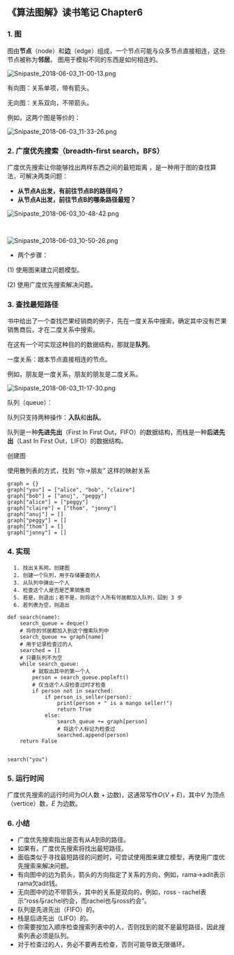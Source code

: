 ## 《算法图解》读书笔记 Chapter6

### 1. 图

   图由**节点**（node）和**边**（edge）组成，一个节点可能与众多节点直接相连，这些节点被称为**邻居**。 图用于模拟不同的东西是如何相连的。 

   ![Snipaste_2018-06-03_11-00-13.png](https://upload-images.jianshu.io/upload_images/5692007-584db43231de04a0.png?imageMogr2/auto-orient/strip%7CimageView2/2/w/1240)


   有向图：关系单项，带有箭头。

   无向图：关系双向，不带箭头。

   例如，这两个图是等价的：

   ![Snipaste_2018-06-03_11-33-26.png](https://upload-images.jianshu.io/upload_images/5692007-ac2d0aa948fc4f42.png?imageMogr2/auto-orient/strip%7CimageView2/2/w/1240)




### 2. 广度优先搜索（breadth-first search，BFS）

   广度优先搜索让你能够找出两样东西之间的最短距离 ，是一种用于图的查找算法，可解决两类问题：

   - **从节点A出发，有前往节点B的路径吗？**
   - **从节点A出发，前往节点B的哪条路径最短？**

   

   ![Snipaste_2018-06-03_10-48-42.png](https://upload-images.jianshu.io/upload_images/5692007-71ff9b4c076b884c.png?imageMogr2/auto-orient/strip%7CimageView2/2/w/1240)


​    

  ![Snipaste_2018-06-03_10-50-26.png](https://upload-images.jianshu.io/upload_images/5692007-6fedfded2012cecc.png?imageMogr2/auto-orient/strip%7CimageView2/2/w/1240)




   - 两个步骤：

   (1) 使用图来建立问题模型。

   (2) 使用广度优先搜索解决问题。

   

### 3. 查找最短路径

   书中给出了一个查找芒果经销商的例子，先在一度关系中搜索，确定其中没有芒果销售商后，才在二度关系中搜索。 

   在这有一个可实现这种目的的数据结构，那就是**队列**。

   一度关系：跟本节点直接相连的节点。

   例如，朋友是一度关系，朋友的朋友是二度关系。 

   ![Snipaste_2018-06-03_11-17-30.png](https://upload-images.jianshu.io/upload_images/5692007-b62e890f06b1fbc8.png?imageMogr2/auto-orient/strip%7CimageView2/2/w/1240)




   队列（queue）：

   队列只支持两种操作：**入队**和**出队**。 

   队列是一种**先进先出**（First In First Out，FIFO）的数据结构，而栈是一种**后进先出**（Last In First Out，LIFO）的数据结构。 

   创建图

   使用散列表的方式，找到 “你→朋友” 这样的映射关系

   ```
   graph = {}
   graph["you"] = ["alice", "bob", "claire"]
   graph["bob"] = ["anuj", "peggy"]
   graph["alice"] = ["peggy"]
   graph["claire"] = ["thom", "jonny"]
   graph["anuj"] = []
   graph["peggy"] = []
   graph["thom"] = []
   graph["jonny"] = []
   ```

   

### 4. 实现

      1. 找出关系网，创建图
      2. 创建一个队列，用于存储要查的人
      3. 从队列中弹出一个人
      4. 检查这个人是否是芒果销售商
      5. 若是，则退出；若不是，则将这个人所有邻居都加入队列，回到 3 步
      6. 若列表为空，则退出

   ```
   def search(name):
       search_queue = deque()
       # 将你的邻居都加入到这个搜索队列中
       search_queue += graph[name]
       # 用于记录检查过的人
       searched = []
       # 只要队列不为空
       while search_queue:
           # 就取出其中的第一个人
           person = search_queue.popleft()
           # 仅当这个人没检查过时才检查
           if person not in searched:
               if person_is_seller(person):
                   print(person + " is a mango seller!")
                   return True
               else:
                   search_queue += graph[person]
                   # 将这个人标记为检查过
                   searched.append(person)
       return False
   
   
   search("you")
   
   ```

   

### 5. 运行时间

   广度优先搜索的运行时间为*O*(人数 + 边数)，这通常写作*O*(*V* + *E*)，其中*V* 为顶点（vertice）数，*E* 为边数。 

### 6. 小结

   - 广度优先搜索指出是否有从A到B的路径。
   - 如果有，广度优先搜索将找出最短路径。
   - 面临类似于寻找最短路径的问题时，可尝试使用图来建立模型，再使用广度优先搜索来解决问题。
   - 有向图中的边为箭头，箭头的方向指定了关系的方向，例如，rama→adit表示rama欠adit钱。
   - 无向图中的边不带箭头，其中的关系是双向的，例如，ross - rachel表示“ross与rachel约会，而rachel也与ross约会”。
   - 队列是先进先出（FIFO）的。
   - 栈是后进先出（LIFO）的。
   - 你需要按加入顺序检查搜索列表中的人，否则找到的就不是最短路径，因此搜索列表必须是队列。
   - 对于检查过的人，务必不要再去检查，否则可能导致无限循环。

   